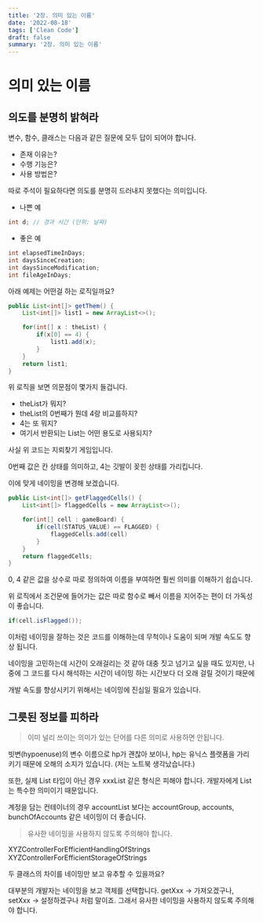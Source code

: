```yaml
---
title: '2장. 의미 있는 이름'
date: '2022-08-18'
tags: ['Clean Code']
draft: false
summary: '2장. 의미 있는 이름'
---
```


# 의미 있는 이름

## 의도를 분명히 밝혀라

변수, 함수, 클래스는 다음과 같은 질문에 모두 답이 되어야 합니다.

- 존재 이유는?
- 수행 기능은?
- 사용 방법은?

따로 주석이 필요하다면 의도를 분명히 드러내지 못했다는 의미입니다.

- 나쁜 예

```java
int d; // 경과 시간 (단위: 날짜)
```

- 좋은 예

```java
int elapsedTimeInDays;
int daysSinceCreation;
int daysSinceModification;
int fileAgeInDays;
```

아래 예제는 어떤걸 하는 로직일까요?

```java
public List<int[]> getThem() {
	List<int[]> list1 = new ArrayList<>();

	for(int[] x : theList) {
		if(x[0] == 4) {
			list1.add(x);
		}
	}
	return list1;
}
```

위 로직을 보면 의문점이 몇가지 들겁니다.

- theList가 뭐지?
- theList의 0번째가 뭔데 4랑 비교를하지?
- 4는 또 뭐지?
- 여기서 반환되는 List는 어떤 용도로 사용되지?

사실 위 코드는 지뢰찾기 게임입니다.

0번째 값은 칸 상태를 의미하고, 4는 깃발이 꽂힌 상태를 가리킵니다.

이에 맞게 네이밍을 변경해 보겠습니다.

```java
public List<int[]> getFlaggedCells() {
	List<int[]> flaggedCells = new ArrayList<>();

	for(int[] cell : gameBoard) {
		if(cell(STATUS_VALUE) == FLAGGED) {
			flaggedCells.add(cell)
		}
	}
	return flaggedCells;
}
```

0, 4 같은 값을 상수로 따로 정의하여 이름을 부여하면 훨씬 의미를 이해하기 쉽습니다.

위 로직에서 조건문에 들어가는 값은 따로 함수로 빼서 이름을 지어주는 편이 더 가독성이 좋습니다.

```java
if(cell.isFlagged());
```

이처럼 네이밍을 잘하는 것은 코드를 이해하는데 무척이나 도움이 되며 개발 속도도 향상 됩니다.

네이밍을 고민하는데 시간이 오래걸리는 것 같아 대충 짓고 넘기고 싶을 때도 있지만, 나중에 그 코드를 다시 해석하는 시간이 네이밍 하는 시간보다 더 오래 걸릴 것이기 때문에

개발 속도를 향상시키기 위해서는 네이밍에 진심일 필요가 있습니다.

## 그릇된 정보를 피하라

> 이미 널리 쓰이는 의미가 있는 단어를 다른 의미로 사용하면 안됩니다.

빗변(hypoenuse)의 변수 이름으로 hp가 괜찮아 보이나, hp는 유닉스 플랫폼을 가리키기 때문에 오해의 소지가 있습니다. (저는 노트북 생각났습니다.)

또한, 실제 List 타입이 아닌 경우 xxxList 같은 형식은 피해야 합니다. 개발자에게 List는 특수한 의미이기 때문입니다.

계정을 담는 컨테이너의 경우 accountList 보다는 accountGroup, accounts, bunchOfAccounts 같은 네이밍이 더 좋습니다.

> 유사한 네이밍을 사용하지 않도록 주의해야 합니다.

XYZControllerForEfficientHandlingOfStrings  
XYZControllerForEfficientStorageOfStrings

두 클래스의 차이를 네이밍만 보고 유추할 수 있을까요?

대부분의 개발자는 네이밍을 보고 객체를 선택합니다. getXxx -> 가져오겠구나, setXxx -> 설정하겠구나 처럼 말이죠. 그래서 유사한 네이밍을 사용하지 않도록 주의해야 합니다.
